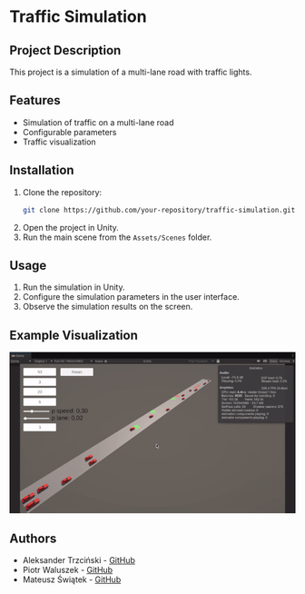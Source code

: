 # Traffic Simulation

## Project Description

This project is a simulation of a multi-lane road with traffic lights.

## Features

- Simulation of traffic on a multi-lane road
- Configurable parameters
- Traffic visualization

## Installation

1. Clone the repository:
    ```sh
    git clone https://github.com/your-repository/traffic-simulation.git
    ```
2. Open the project in Unity.
3. Run the main scene from the `Assets/Scenes` folder.

## Usage

1. Run the simulation in Unity.
2. Configure the simulation parameters in the user interface.
3. Observe the simulation results on the screen.

## Example Visualization

![Simulation](presentation.gif)

## Authors

- Aleksander Trzciński - [GitHub](https://github.com/sgrcn17)
- Piotr Waluszek - [GitHub](https://github.com/PiotrWaluszek)
- Mateusz Świątek - [GitHub](https://github.com/Mateoswiatek)

